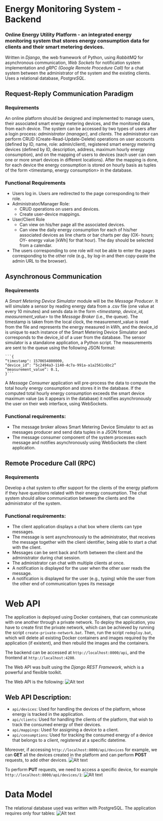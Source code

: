 # Energy Monitoring System - Backend

### Online Energy Utility Platform - an integrated energy monitoring system that stores energy consumption data for clients and their smart metering devices.

Written in *Django*, the web framework of Python, using *RabbitMQ* for asynchronous communication, *Web Sockets* for notification system implementation and *gRPC (Google Remote Procedure Call)* for a chat system between the administrator of the system and the existing clients. Uses a relational database, *PostgreSQL*.

## Request-Reply Communication Paradigm

### Requirements
An online platform should be designed and implemented to manage users, their associated smart energy metering devices, and the monitored data from each device. The system can be accessed by two types of users after a login process: *administrator (manager)*, and *clients*. The administrator can perform CRUD (Create-Read-Update-Delete) operations on user accounts (defined by ID, name, role: admin/client), registered smart energy metering devices (defined by ID, description, address, maximum hourly energy consumption), and on the mapping of users to devices (each user can own one or more smart devices in different locations). After the mapping is done, for each device the energy consumption is stored on hourly basis as tuples of the form <timestamp, energy consumption> in the database.

### Functional Requirements
- Users log in. Users are redirected to the page corresponding to their role.
- Administrator/Manager Role:
  - CRUD operations on users and devices.
  - Create user-device mappings.
- User/Client Role
  - Can view on his/her page all the associated devices.
  - Can view the daily energy consumption for each of his/her associated devices as line charts or bar charts per day (OX- hours; OY- energy value [kWh] for that hour). The day should be selected from a calendar.
- The users corresponding to one role will not be able to enter the pages corresponding to
the other role (e.g., by log-in and then copy-paste the admin URL to the browser).

## Asynchronous Communication

### Requirements
A *Smart Metering Device Simulator* module will be the *Message Producer*. It will simulate a sensor by reading energy data from a .csv file (one value at every 10 minutes) and sends data in the form _<timestamp, device_id, measurement_value>_ to the *Message Broker* (i.e., the queue). The timestamp is taken from the local clock, the measurement_value is read from the file and represents the energy measured in kWh, and the device_id is unique to each instance of the Smart Metering Device Simulator and corresponds to the device_id of a user from the database. The sensor simulator is a standalone application, a Python script. 
The measurements are sent to the queue using the following JSON format:
  
    ```{
    “timestamp": 1570654800000,
    “device_id”: “5c2494a3-1140-4c7a-991a-a1a2561c6bc2”
    “measurement_value”: 0.1,
    }```
  
A *Message Consumer* application will pre-process the data to compute the total hourly energy consumption and stores it in the database. If the computed total hourly energy consumption exceeds the smart device maximum value (as it appears in the database) it notifies asynchronously the user on their web interface, using WebSockets.

### Functional requirements:
- The message broker allows Smart Metering Device Simulator to act as messages producer and send data tuples in a JSON format.
-  The message consumer component of the system processes each message and notifies asynchronously using WebSockets the client application. 

## Remote Procedure Call (RPC)

### Requirements
Develop a chat system to offer support for the clients of the energy platform if they have questions related with their energy consumption. The chat system should allow communication between the clients and the administrator of the system.

### Functional requirements:
- The client application displays a chat box where clients can type messages.
- The message is sent asynchronously to the administrator, that receives the message together
with the client identifier, being able to start a chat with the client.
- Messages can be sent back and forth between the client and the administrator during chat
session.
- The administrator can chat with multiple clients at once.
- A notification is displayed for the user when the other user reads the message.
- A notification is displayed for the user (e.g., typing) while the user from the other end of
communication types its message


# Web API

The application is deployed using Docker containers, that can communicate with one another through a private network. To deploy the application, you have to create first the private network, which can be achieved by running the script ```create-private-network.bat```. Then, run the script ```redeploy.bat```, which will delete all existing Docker containers and images required by the application (if existent), and then rebuild the images and the containers.

The backend can be accessed at ```http://localhost:8000/api```, and the frontend at ```http://localhost:4200```.

The Web API was built using the *Django REST Framework*, which is a powerful and flexible toolkit.

The Web API is the following:
![Alt text](https://github.com/denisafilip/EnergyMonitoringSystem_Backend/blob/main/screenshots/rest_api.png)

## Web API Description:
- ```api/devices```: Used for handling the devices of the platform, whose energy is tracked in the application.
- ```api/clients```: Used for handling the clients of the platform, that wish to track the consumed energy of their devices.
- ```api/mappings```: Used for assigning a device to a client.
- ```api/consumptions```: Used for tracking the consumed energy of a device that belongs to a client, registered at a specific datetime.

Moreover, if accessing ```http://localhost:8000/api/devices``` for example, we can **GET** all the devices created in the platform and can perform **POST** requests, to add other devices.
![Alt text](https://github.com/denisafilip/EnergyMonitoringSystem_Backend/blob/main/screenshots/rest_api_devices.png)

To perform **PUT** requests, we need to access a specific device, for example ```http://localhost:8000/api/devices/1```:
![Alt text](https://github.com/denisafilip/EnergyMonitoringSystem_Backend/blob/main/screenshots/rest_api_devices_1.png)

# Data Model

The relational database used was written with PostgreSQL. The application requires only four tables:
![Alt text](https://github.com/denisafilip/EnergyMonitoringSystem_Backend/blob/main/screenshots/database.png)
